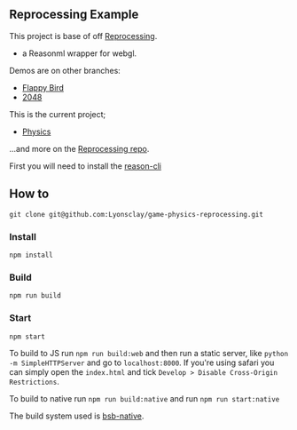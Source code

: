 Reprocessing Example
---

This project is base of off [Reprocessing](https://github.com/schmavery/reprocessing).
- a Reasonml wrapper for webgl.

Demos are on other branches:

- [Flappy Bird](https://github.com/bsansouci/reprocessing-example/tree/livestream-flappybird)
- [2048](https://github.com/bsansouci/reprocessing-example/tree/2048)

This is the current project;
- [Physics](https://github.com/Lyonsclay/game-physics-reprocessing/tree/physics)

...and more on the [Reprocessing repo](https://github.com/schmavery/reprocessing#projects-using-reprocessing).

First you will need to install the [reason-cli](https://github.com/reasonml/reason-cli)

## How to
```
git clone git@github.com:Lyonsclay/game-physics-reprocessing.git
```

### Install

```
npm install
```

### Build
```
npm run build
```

### Start
```
npm start
```

To build to JS run `npm run build:web` and then run a static server, like `python -m SimpleHTTPServer` and go to `localhost:8000`. If you're using safari you can simply open the `index.html` and tick `Develop > Disable Cross-Origin Restrictions`.

To build to native run `npm run build:native` and run `npm run start:native`

The build system used is [bsb-native](https://github.com/bsansouci/bsb-native).
